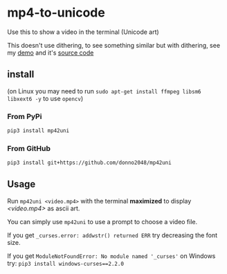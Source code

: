 # mp4-to-unicode

Use this to show a video in the terminal (Unicode art)

This doesn't use dithering, to see something similar but with dithering, see my [demo](https://youtu.be/nYYAeVdEu8Q) and it's [source code](https://github.com/donno2048/mp4-to-subs/tree/braille)

## install

(on Linux you may need to run `sudo apt-get install ffmpeg libsm6 libxext6 -y` to use `opencv`)

### From PyPi

```sh
pip3 install mp42uni
```

### From GitHub

```sh
pip3 install git+https://github.com/donno2048/mp42uni
```

## Usage

Run `mp42uni <video.mp4>` with the terminal **maximized** to display _<video.mp4>_ as ascii art.

You can simply use `mp42uni` to use a prompt to choose a video file.

If you get `_curses.error: addwstr() returned ERR` try decreasing the font size.

If you get `ModuleNotFoundError: No module named '_curses'` on Windows try: `pip3 install windows-curses==2.2.0`
